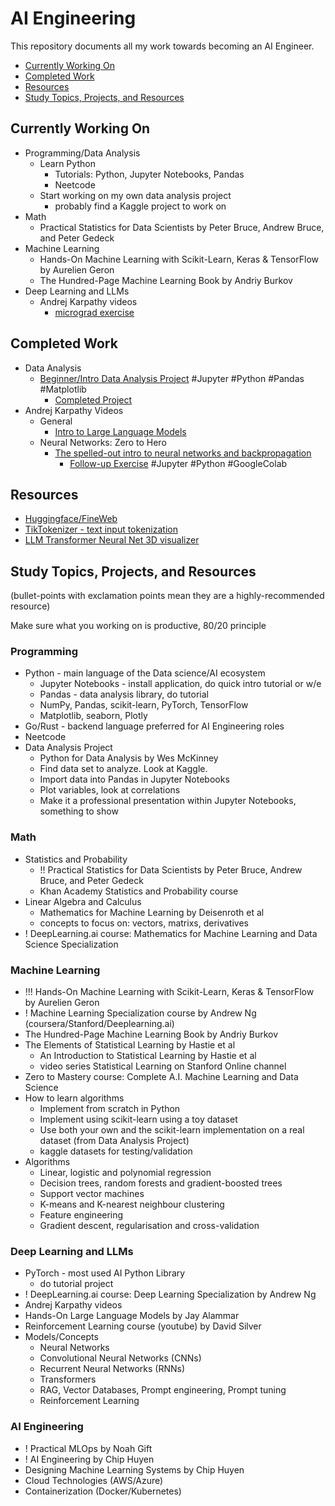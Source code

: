 # AI Engineering

This repository documents all my work towards becoming an AI Engineer.

- [Currently Working On](#currently-working-on)
- [Completed Work](#completed-work)
- [Resources](#resources)
- [Study Topics, Projects, and Resources](#Study-Topics-Projects-and-Resources)

## Currently Working On

- Programming/Data Analysis
	- Learn Python
		- Tutorials: Python, Jupyter Notebooks, Pandas
		- Neetcode
	- Start working on my own data analysis project
		- probably find a Kaggle project to work on
- Math
	- Practical Statistics for Data Scientists by Peter Bruce, Andrew Bruce, and Peter Gedeck
- Machine Learning
	- Hands-On Machine Learning with Scikit-Learn, Keras & TensorFlow by Aurelien Geron
	- The Hundred-Page Machine Learning Book by Andriy Burkov
- Deep Learning and LLMs
	- Andrej Karpathy videos
		- [micrograd exercise](https://colab.research.google.com/drive/1FPTx1RXtBfc4MaTkf7viZZD4U2F9gtKN?usp=sharing#scrollTo=3Jx9fCXl5xHd)

## Completed Work

- Data Analysis
	- [Beginner/Intro Data Analysis Project](https://letslearndatascience.com/data-analysis-project-in-python-jupyter/) #Jupyter #Python #Pandas #Matplotlib
		- [Completed Project](https://github.com/wdorsey/wdorsey-ai-engineering/tree/master/data-analysis/jupyter-python-beginner-tutorial)
- Andrej Karpathy Videos
	- General
		-  [Intro to Large Language Models](https://www.youtube.com/watch?v=zjkBMFhNj_g)
	-  Neural Networks: Zero to Hero
		-  [The spelled-out intro to neural networks and backpropagation](https://www.youtube.com/watch?v=VMj-3S1tku0)
			-  [Follow-up Exercise](https://colab.research.google.com/drive/1jvQ3w_Lr4QqCLh5xP5V3nBJaljw5LU52#scrollTo=BUqsGb5o_h2P) #Jupyter #Python #GoogleColab

## Resources

- [Huggingface/FineWeb](https://huggingface.co/spaces/HuggingFaceFW/blogpost-fineweb-v1)
- [TikTokenizer - text input tokenization](https://tiktokenizer.vercel.app/)
- [LLM Transformer Neural Net 3D visualizer](https://bbycroft.net/llm)

## Study Topics, Projects, and Resources

(bullet-points with exclamation points mean they are a highly-recommended resource)

Make sure what you working on is productive, 80/20 principle

### Programming

- Python - main language of the Data science/AI ecosystem
	- Jupyter Notebooks - install application, do quick intro tutorial or w/e
	- Pandas - data analysis library, do tutorial
	- NumPy, Pandas, scikit-learn, PyTorch, TensorFlow
	- Matplotlib, seaborn, Plotly
- Go/Rust - backend language preferred for AI Engineering roles
- Neetcode
- Data Analysis Project
	- Python for Data Analysis by Wes McKinney
	- Find data set to analyze. Look at Kaggle.
	- Import data into Pandas in Jupyter Notebooks
	- Plot variables, look at correlations
	- Make it a professional presentation within Jupyter Notebooks, something to show

### Math

- Statistics and Probability
	- !! Practical Statistics for Data Scientists by Peter Bruce, Andrew Bruce, and Peter Gedeck
	- Khan Academy Statistics and Probability course
- Linear Algebra and Calculus
	- Mathematics for Machine Learning by Deisenroth et al
	- concepts to focus on: vectors, matrixs, derivatives
- ! DeepLearning.ai course: Mathematics for Machine Learning and Data Science Specialization

### Machine Learning

- !!! Hands-On Machine Learning with Scikit-Learn, Keras & TensorFlow by Aurelien Geron
- ! Machine Learning Specialization course by Andrew Ng (coursera/Stanford/Deeplearning.ai)
- The Hundred-Page Machine Learning Book by Andriy Burkov
- The Elements of Statistical Learning by Hastie et al
	- An Introduction to Statistical Learning by Hastie et al
	- video series Statistical Learning on Stanford Online channel
- Zero to Mastery course: Complete A.I. Machine Learning and Data Science
- How to learn algorithms
	- Implement from scratch in Python
	- Implement using scikit-learn using a toy dataset
	- Use both your own and the scikit-learn implementation on a real dataset (from Data Analysis Project)
	- kaggle datasets for testing/validation 
- Algorithms
	- Linear, logistic and polynomial regression
	- Decision trees, random forests and gradient-boosted trees
	- Support vector machines
	- K-means and K-nearest neighbour clustering
	- Feature engineering
	- Gradient descent, regularisation and cross-validation

### Deep Learning and LLMs

- PyTorch - most used AI Python Library
	- do tutorial project
- ! DeepLearning.ai course: Deep Learning Specialization by Andrew Ng
- Andrej Karpathy videos
- Hands-On Large Language Models by Jay Alammar
- Reinforcement Learning course (youtube) by David Silver
- Models/Concepts
	- Neural Networks
	- Convolutional Neural Networks (CNNs)
	- Recurrent Neural Networks (RNNs)
	- Transformers
	- RAG, Vector Databases, Prompt engineering, Prompt tuning
	- Reinforcement Learning

### AI Engineering

- ! Practical MLOps by Noah Gift
- ! AI Engineering by Chip Huyen
- Designing Machine Learning Systems by Chip Huyen
- Cloud Technologies (AWS/Azure)
- Containerization (Docker/Kubernetes)